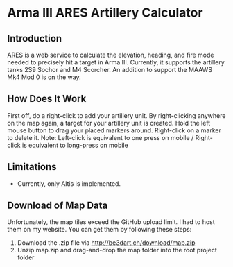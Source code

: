 # Arma III ARES Artillery Calculator
## Introduction
ARES is a web service to calculate the elevation, heading, and fire mode needed to precisely hit a target in Arma III. Currently, it supports the artillery tanks 2S9 Sochor and M4 Scorcher. An addition to support the MAAWS Mk4 Mod 0 is on the way.

## How Does It Work
First off, do a right-click to add your artillery unit. By right-clicking anywhere on the map again, a target for your artillery unit is created. Hold the left mouse button to drag your placed markers around. Right-click on a marker to delete it. Note: Left-click is equivalent to one press on mobile / Right-click is equivalent to long-press on mobile

## Limitations
* Currently, only Altis is implemented.

## Download of Map Data
Unfortunately, the map tiles exceed the GitHub upload limit. I had to host them on my website. You can get them by following these steps:

1. Download the .zip file via http://be3dart.ch/download/map.zip
2. Unzip map.zip and drag-and-drop the map folder into the root project folder